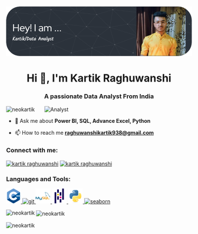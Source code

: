 ![logo](https://github.com/neokartik/neokartik/blob/main/Git_hub_banner.png)
<h1 align="center">Hi 👋, I'm Kartik Raghuwanshi</h1>
<h3 align="center">A passionate Data Analyst From India</h3>

<img align="right" alt="Analyst" width="400" src="https://i.pinimg.com/originals/81/17/8b/81178b47a8598f0c81c4799f2cdd4057.gif">

<p align="left"> <img src="https://komarev.com/ghpvc/?username=neokartik&label=Profile%20views&color=0e75b6&style=flat" alt="neokartik" /> </p>

- 💬 Ask me about **Power BI, SQL, Advance Excel, Python**

- 📫 How to reach me **raghuwanshikartik938@gmail.com**

<h3 align="left">Connect with me:</h3>
<p align="left">
<a href="https://www.linkedin.com/in/kartik-raghuwanshi-79711b216?utm_source=share&utm_campaign=share_via&utm_content=profile&utm_medium=android_app" target="blank"><img align="center" src="https://raw.githubusercontent.com/rahuldkjain/github-profile-readme-generator/master/src/images/icons/Social/linked-in-alt.svg" alt="kartik raghuwanshi" height="30" width="40" /></a>
<a href="https://www.hackerrank.com/profile/22BIT70001" target="blank"><img align="center" src="https://raw.githubusercontent.com/rahuldkjain/github-profile-readme-generator/master/src/images/icons/Social/hackerrank.svg" alt="kartik raghuwanshi" height="30" width="40" /></a>
</p>

<h3 align="left">Languages and Tools:</h3>
<p align="left"> <a href="https://www.w3schools.com/cpp/" target="_blank" rel="noreferrer"> <img src="https://raw.githubusercontent.com/devicons/devicon/master/icons/cplusplus/cplusplus-original.svg" alt="cplusplus" width="40" height="40"/> </a> <a href="https://git-scm.com/" target="_blank" rel="noreferrer"> <img src="https://www.vectorlogo.zone/logos/git-scm/git-scm-icon.svg" alt="git" width="40" height="40"/> </a> <a href="https://www.mysql.com/" target="_blank" rel="noreferrer"> <img src="https://raw.githubusercontent.com/devicons/devicon/master/icons/mysql/mysql-original-wordmark.svg" alt="mysql" width="40" height="40"/> </a> <a href="https://pandas.pydata.org/" target="_blank" rel="noreferrer"> <img src="https://raw.githubusercontent.com/devicons/devicon/2ae2a900d2f041da66e950e4d48052658d850630/icons/pandas/pandas-original.svg" alt="pandas" width="40" height="40"/> </a> <a href="https://www.python.org" target="_blank" rel="noreferrer"> <img src="https://raw.githubusercontent.com/devicons/devicon/master/icons/python/python-original.svg" alt="python" width="40" height="40"/> </a> <a href="https://seaborn.pydata.org/" target="_blank" rel="noreferrer"> <img src="https://seaborn.pydata.org/_images/logo-mark-lightbg.svg" alt="seaborn" width="40" height="40"/> </a> </p>

<p><img align="left" src="https://github-readme-stats.vercel.app/api/top-langs?username=neokartik&show_icons=true&locale=en&layout=compact" alt="neokartik" /></p>

<p>&nbsp;<img align="center" src="https://github-readme-stats.vercel.app/api?username=neokartik&show_icons=true&locale=en" alt="neokartik" /></p>

<p><img align="center" src="https://github-readme-streak-stats.herokuapp.com/?user=neokartik&" alt="neokartik" /></p>
